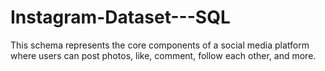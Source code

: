 # Instagram-Dataset---SQL
This schema represents the core components of a social media platform where users can post photos, like, comment, follow each other, and more.
